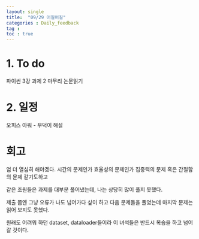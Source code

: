 ```yaml
---
layout: single
title:  "09/29 어질어질"
categories : Daily_feedback
tag : 
toc : true
---
```



# 1.  To do
파이썬 3강
과제 2 마무리
논문읽기

# 2. 일정
오피스 아워 - 부덕이 해설

# 회고
엄 
더 열심히 해야겠다.
시간의 문제인가 효율성의 문제인가
집중력의 문제 혹은 간절함의 문제 같기도하고

같은 조원들은 과제를 대부분 풀어냈는데,
나는 상당히 많이 풀지 못했다.

제출 쯤엔 그냥 오류가 나도 넘어가다 싶이 하고 다음 문제들을 풀었는데 마지막 문제는 읽어 보지도 못했다.

원래도 어려워 하던 dataset, dataloader들이라
이 녀석들은 반드시 복습을 하고 넘어갈 것이다.

